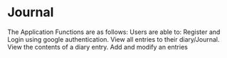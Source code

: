# Journal
The Application Functions are as follows: Users are able to: Register and Login using google authentication. View all entries to their diary/Journal. View the contents of a diary entry. Add and modify an entries 
